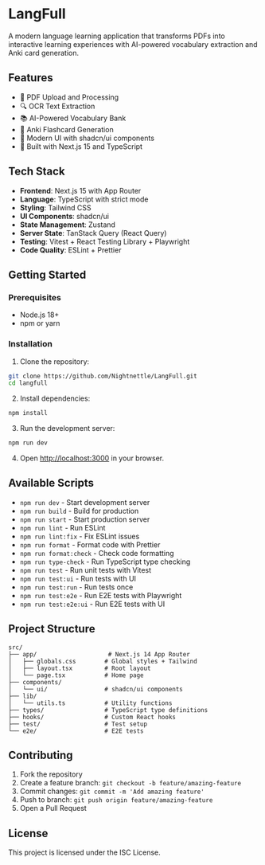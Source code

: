 # LangFull

A modern language learning application that transforms PDFs into interactive learning experiences with AI-powered vocabulary extraction and Anki card generation.

## Features

- 📄 PDF Upload and Processing
- 🔍 OCR Text Extraction
- 📚 AI-Powered Vocabulary Bank
- 🎴 Anki Flashcard Generation
- 🎨 Modern UI with shadcn/ui components
- 🚀 Built with Next.js 15 and TypeScript

## Tech Stack

- **Frontend**: Next.js 15 with App Router
- **Language**: TypeScript with strict mode
- **Styling**: Tailwind CSS
- **UI Components**: shadcn/ui
- **State Management**: Zustand
- **Server State**: TanStack Query (React Query)
- **Testing**: Vitest + React Testing Library + Playwright
- **Code Quality**: ESLint + Prettier

## Getting Started

### Prerequisites

- Node.js 18+ 
- npm or yarn

### Installation

1. Clone the repository:
```bash
git clone https://github.com/Nightnettle/LangFull.git
cd langfull
```

2. Install dependencies:
```bash
npm install
```

3. Run the development server:
```bash
npm run dev
```

4. Open [http://localhost:3000](http://localhost:3000) in your browser.

## Available Scripts

- `npm run dev` - Start development server
- `npm run build` - Build for production
- `npm run start` - Start production server
- `npm run lint` - Run ESLint
- `npm run lint:fix` - Fix ESLint issues
- `npm run format` - Format code with Prettier
- `npm run format:check` - Check code formatting
- `npm run type-check` - Run TypeScript type checking
- `npm run test` - Run unit tests with Vitest
- `npm run test:ui` - Run tests with UI
- `npm run test:run` - Run tests once
- `npm run test:e2e` - Run E2E tests with Playwright
- `npm run test:e2e:ui` - Run E2E tests with UI

## Project Structure

```
src/
├── app/                    # Next.js 14 App Router
│   ├── globals.css        # Global styles + Tailwind
│   ├── layout.tsx         # Root layout
│   └── page.tsx           # Home page
├── components/
│   └── ui/                # shadcn/ui components
├── lib/
│   └── utils.ts           # Utility functions
├── types/                 # TypeScript type definitions
├── hooks/                 # Custom React hooks
├── test/                  # Test setup
└── e2e/                   # E2E tests
```

## Contributing

1. Fork the repository
2. Create a feature branch: `git checkout -b feature/amazing-feature`
3. Commit changes: `git commit -m 'Add amazing feature'`
4. Push to branch: `git push origin feature/amazing-feature`
5. Open a Pull Request

## License

This project is licensed under the ISC License.
